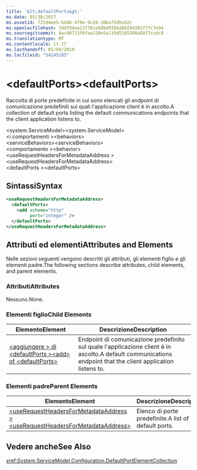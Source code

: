 ```yaml
---
title: '&lt;defaultPorts&gt;'
ms.date: 03/30/2017
ms.assetid: 725d4ee5-bd46-4f0e-9c20-30ba75d6eb2c
ms.openlocfilehash: 7ddfddaa13778ce98bd93b6d8029438377fc7e94
ms.sourcegitcommit: 4ac80713f6faa220e5a119d5165308a58f7ccdc8
ms.translationtype: MT
ms.contentlocale: it-IT
ms.lasthandoff: 01/09/2019
ms.locfileid: "54145185"
---
```

# <a name="ltdefaultportsgt"></a><span data-ttu-id="ccb6a-102">&lt;defaultPorts&gt;</span><span class="sxs-lookup"><span data-stu-id="ccb6a-102">&lt;defaultPorts&gt;</span></span>
<span data-ttu-id="ccb6a-103">Raccolta di porte predefinite in cui sono elencati gli endpoint di comunicazione predefiniti sui quali l'applicazione client è in ascolto.</span><span class="sxs-lookup"><span data-stu-id="ccb6a-103">A collection of default ports listing the default communications endpoints that the client application listens to.</span></span>  
  
<span data-ttu-id="ccb6a-104">\<system.ServiceModel></span><span class="sxs-lookup"><span data-stu-id="ccb6a-104">\<system.ServiceModel></span></span>  
<span data-ttu-id="ccb6a-105">\<i comportamenti ></span><span class="sxs-lookup"><span data-stu-id="ccb6a-105">\<behaviors></span></span>  
<span data-ttu-id="ccb6a-106">\<serviceBehaviors></span><span class="sxs-lookup"><span data-stu-id="ccb6a-106">\<serviceBehaviors></span></span>  
<span data-ttu-id="ccb6a-107">\<comportamento ></span><span class="sxs-lookup"><span data-stu-id="ccb6a-107">\<behavior></span></span>  
<span data-ttu-id="ccb6a-108">\<useRequestHeadersForMetadataAddress ></span><span class="sxs-lookup"><span data-stu-id="ccb6a-108">\<useRequestHeadersForMetadataAddress></span></span>  
<span data-ttu-id="ccb6a-109">\<defaultPorts ></span><span class="sxs-lookup"><span data-stu-id="ccb6a-109">\<defaultPorts></span></span>  
  
## <a name="syntax"></a><span data-ttu-id="ccb6a-110">Sintassi</span><span class="sxs-lookup"><span data-stu-id="ccb6a-110">Syntax</span></span>  
  
```xml  
<useRequestHeadersForMetadataAddress>
  <defaultPorts>
    <add scheme="http"
         port="integer" />
  </defaultPorts>
</useRequestHeadersForMetadataAddress>
```  
  
## <a name="attributes-and-elements"></a><span data-ttu-id="ccb6a-111">Attributi ed elementi</span><span class="sxs-lookup"><span data-stu-id="ccb6a-111">Attributes and Elements</span></span>  
 <span data-ttu-id="ccb6a-112">Nelle sezioni seguenti vengono descritti gli attributi, gli elementi figlio e gli elementi padre.</span><span class="sxs-lookup"><span data-stu-id="ccb6a-112">The following sections describe attributes, child elements, and parent elements.</span></span>  
  
### <a name="attributes"></a><span data-ttu-id="ccb6a-113">Attributi</span><span class="sxs-lookup"><span data-stu-id="ccb6a-113">Attributes</span></span>  
 <span data-ttu-id="ccb6a-114">Nessuno.</span><span class="sxs-lookup"><span data-stu-id="ccb6a-114">None.</span></span>  
  
### <a name="child-elements"></a><span data-ttu-id="ccb6a-115">Elementi figlio</span><span class="sxs-lookup"><span data-stu-id="ccb6a-115">Child Elements</span></span>  
  
|<span data-ttu-id="ccb6a-116">Elemento</span><span class="sxs-lookup"><span data-stu-id="ccb6a-116">Element</span></span>|<span data-ttu-id="ccb6a-117">Descrizione</span><span class="sxs-lookup"><span data-stu-id="ccb6a-117">Description</span></span>|  
|-------------|-----------------|  
|[<span data-ttu-id="ccb6a-118">\<aggiungere > di \<defaultPorts ></span><span class="sxs-lookup"><span data-stu-id="ccb6a-118">\<add> of \<defaultPorts></span></span>](../../../../../docs/framework/configure-apps/file-schema/wcf/add-of-defaultports.md)|<span data-ttu-id="ccb6a-119">Endpoint di comunicazione predefinito sul quale l'applicazione client è in ascolto.</span><span class="sxs-lookup"><span data-stu-id="ccb6a-119">A default communications endpoint that the client application listens to.</span></span>|  
  
### <a name="parent-elements"></a><span data-ttu-id="ccb6a-120">Elementi padre</span><span class="sxs-lookup"><span data-stu-id="ccb6a-120">Parent Elements</span></span>  
  
|<span data-ttu-id="ccb6a-121">Elemento</span><span class="sxs-lookup"><span data-stu-id="ccb6a-121">Element</span></span>|<span data-ttu-id="ccb6a-122">Descrizione</span><span class="sxs-lookup"><span data-stu-id="ccb6a-122">Description</span></span>|  
|-------------|-----------------|  
|[<span data-ttu-id="ccb6a-123">\<useRequestHeadersForMetadataAddress ></span><span class="sxs-lookup"><span data-stu-id="ccb6a-123">\<useRequestHeadersForMetadataAddress></span></span>](../../../../../docs/framework/configure-apps/file-schema/wcf/userequestheadersformetadataaddress.md)|<span data-ttu-id="ccb6a-124">Elenco di porte predefinite.</span><span class="sxs-lookup"><span data-stu-id="ccb6a-124">A list of default ports.</span></span>|  
  
## <a name="see-also"></a><span data-ttu-id="ccb6a-125">Vedere anche</span><span class="sxs-lookup"><span data-stu-id="ccb6a-125">See Also</span></span>  
 <xref:System.ServiceModel.Configuration.DefaultPortElementCollection>
